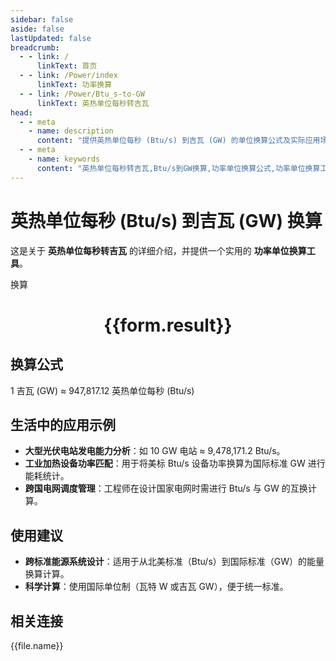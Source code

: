 ```yaml
---
sidebar: false
aside: false
lastUpdated: false
breadcrumb:
  - - link: /
      linkText: 首页
  - - link: /Power/index
      linkText: 功率换算
  - - link: /Power/Btu_s-to-GW
      linkText: 英热单位每秒转吉瓦
head:
  - - meta
    - name: description
      content: "提供英热单位每秒 (Btu/s) 到吉瓦 (GW) 的单位换算公式及实际应用场景。"
  - - meta
    - name: keywords
      content: "英热单位每秒转吉瓦,Btu/s到GW换算,功率单位换算公式,功率单位换算工具,大型能源与暖通设施功率单位"
---
```

# 英热单位每秒 (Btu/s) 到吉瓦 (GW) 换算

这是关于 **英热单位每秒转吉瓦** 的详细介绍，并提供一个实用的 **功率单位换算工具**。

<script setup>
import { onMounted,reactive,inject ,ref  } from 'vue'
import { NButton,NForm ,NFormItem,NInput,NInputNumber,NSelect,NCard,useMessage ,NGrid ,NGi } from 'naive-ui'
import { defineClientComponent } from 'vitepress'
import { Power } from '../../files';
const convert = inject('convert')
const options =  [
  { "label": "英热单位每秒 (Btu/s)","value": "Btu/s" },
  { "label": "吉瓦 (GW)","value": "GW" }
];
const formRef = ref(null);
const rules = {
  number:{
    required: true,
    type: 'number',
    trigger: "blur",
    message: '请输入数字'
  },
  to:{
    required: true,
    trigger: "select",
    message: '请选择转换单位'
  },
  from:{
    required: true,
    trigger: "select",
    message: '请选择原始单位'
  }
}
const form = reactive({
  number:null,
  to:'',
  from:'',
  result:'',
  title:'英热单位每秒转吉瓦',
})
const convertHandler = (e) => {
   e.preventDefault();
  formRef.value?.validate((errors)=>{
    if (!errors) {
      form.result = `${form.number}${form.from} = ${convert(form.number).from(form.from).to(form.to)}${form.to}`
    }
  })
}
</script>

<n-form size="large" :model="form" ref='formRef' :rules="rules">
  <n-form-item label="数值"  path="number">
    <n-input-number size="large" style="width:100%" :min="0" v-model:value="form.number"   placeholder="请输入要换算的数值" />
  </n-form-item>
  <n-form-item label="从" path="from">
    <n-select  size="large" :options="options" v-model:value="form.from" placeholder="请选择原始单位" />
  </n-form-item>
  <n-form-item label="到" path="to">
    <n-select  size="large" :options="options" v-model:value="form.to" placeholder="请选择换算单位" />
  </n-form-item>
  <n-form-item>
    <n-button type="info" style="width:100%" @click="convertHandler">换算</n-button>
  </n-form-item>
</n-form>
<n-card  embedded :bordered="false" hoverable>
  <div  style="text-align:center">
    <h1>{{form.result}}</h1>
  </div>
</n-card>

## 换算公式

1 吉瓦 (GW) ≈ 947,817.12 英热单位每秒 (Btu/s)

## 生活中的应用示例

- **大型光伏电站发电能力分析**：如 10 GW 电站 ≈ 9,478,171.2 Btu/s。
- **工业加热设备功率匹配**：用于将美标 Btu/s 设备功率换算为国际标准 GW 进行能耗统计。
- **跨国电网调度管理**：工程师在设计国家电网时需进行 Btu/s 与 GW 的互换计算。

## 使用建议

- **跨标准能源系统设计**：适用于从北美标准（Btu/s）到国际标准（GW）的能量换算计算。
- **科学计算**：使用国际单位制（瓦特 W 或吉瓦 GW），便于统一标准。

## 相关连接
<n-grid x-gap="12" :cols="2">
  <n-gi v-for="(file,index) in Power" :key="index">
    <n-button
      text
      tag="a"
      :href="file.path"
      type="info"
    >
      {{file.name}}
    </n-button>
  </n-gi>
</n-grid>